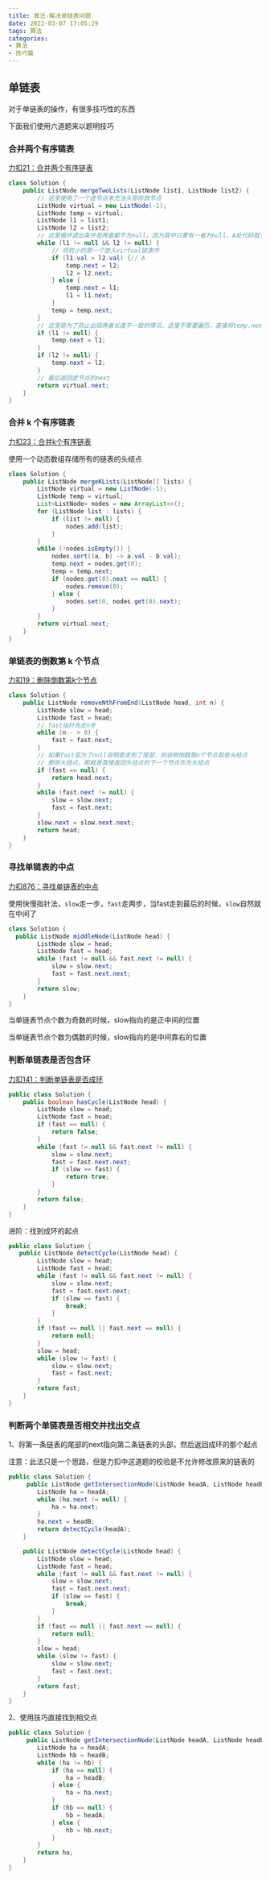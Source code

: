```yaml
---
title: 算法-解决单链表问题
date: 2022-03-07 17:05:29
tags: 算法
categories:
- 算法
- 技巧篇
---
```


## 单链表

对于单链表的操作，有很多技巧性的东西

下面我们使用六道题来以题明技巧

### 合并两个有序链表

[力扣21：合并两个有序链表](https://leetcode-cn.com/problems/merge-two-sorted-lists/)

```java
class Solution {
    public ListNode mergeTwoLists(ListNode list1, ListNode list2) {
        // 这里使用了一个虚节点来充当头部存放节点
        ListNode virtual = new ListNode(-1);
        ListNode temp = virtual;
        ListNode l1 = list1;
        ListNode l2 = list2;
        // 这里循环退出条件是两者都不为null，因为其中只要有一者为null，A处代码就会爆空指针异常
        while (l1 != null && l2 != null) {
            // 将较小的那一个放入virtual链表中
            if (l1.val > l2.val) {// A
                temp.next = l2;
                l2 = l2.next;
            } else {
                temp.next = l1;
                l1 = l1.next;
            }
            temp = temp.next;
        }
        // 这里是为了防止出现两者长度不一致的情况，这里不需要遍历，直接将temp.next指向还不为空的那个指针
        if (l1 != null) {
            temp.next = l1;
        }
        if (l2 != null) {
            temp.next = l2;
        }
        // 最后返回虚节点的next
        return virtual.next;
    }
}
```

### 合并 k 个有序链表

[力扣23：合并k个有序链表](https://leetcode-cn.com/problems/merge-k-sorted-lists/)

使用一个动态数组存储所有的链表的头结点

```java
class Solution {
    public ListNode mergeKLists(ListNode[] lists) {
        ListNode virtual = new ListNode(-1);
        ListNode temp = virtual;
        List<ListNode> nodes = new ArrayList<>();
        for (ListNode list : lists) {
            if (list != null) {
                nodes.add(list);
            }
        }
        while (!nodes.isEmpty()) {
            nodes.sort((a, b) -> a.val - b.val);
            temp.next = nodes.get(0);
            temp = temp.next;
            if (nodes.get(0).next == null) {
                nodes.remove(0);
            } else {
                nodes.set(0, nodes.get(0).next);
            }
        }
        return virtual.next;
    }
}
```

### 单链表的倒数第 k 个节点

[力扣19：删除倒数第k个节点](https://leetcode-cn.com/problems/remove-nth-node-from-end-of-list/)

```java
class Solution {
    public ListNode removeNthFromEnd(ListNode head, int n) {
        ListNode slow = head;
        ListNode fast = head;
        // fast指针先走n步
        while (n-- > 0) {
            fast = fast.next;
        }
        // 如果fast变为了null说明是走到了尾部，则说明倒数第n个节点就是头结点
        // 删除头结点，那就是直接返回头结点的下一个节点作为头结点
        if (fast == null) {
            return head.next;
        }
        while (fast.next != null) {
            slow = slow.next;
            fast = fast.next;
        }
        slow.next = slow.next.next;
        return head;
    }
}
```

### 寻找单链表的中点

[力扣876：寻找单链表的中点](https://leetcode-cn.com/problems/middle-of-the-linked-list/)

使用快慢指针法，`slow`走一步，`fast`走两步，当fast走到最后的时候，`slow`自然就在中间了

```java
class Solution {
  public ListNode middleNode(ListNode head) {
        ListNode slow = head;
        ListNode fast = head;
        while (fast != null && fast.next != null) {
            slow = slow.next;
            fast = fast.next.next;
        }
        return slow;
    }
}
```

当单链表节点个数为奇数的时候，slow指向的是正中间的位置

当单链表节点个数为偶数的时候，slow指向的是中间靠右的位置

### 判断单链表是否包含环

[力扣141：判断单链表是否成环](https://leetcode-cn.com/problems/linked-list-cycle/)

```java
public class Solution {
    public boolean hasCycle(ListNode head) {
        ListNode slow = head;
        ListNode fast = head;
        if (fast == null) {
            return false;
        }
        while (fast != null && fast.next != null) {
            slow = slow.next;
            fast = fast.next.next;
            if (slow == fast) {
                return true;
            }
        }
        return false;
    }
}
```

进阶：找到成环的起点

```java
public class Solution {
   public ListNode detectCycle(ListNode head) {
        ListNode slow = head;
        ListNode fast = head;
        while (fast != null && fast.next != null) {
            slow = slow.next;
            fast = fast.next.next;
            if (slow == fast) {
                break;
            }
        }
        if (fast == null || fast.next == null) {
            return null;
        }
        slow = head;
        while (slow != fast) {
            slow = slow.next;
            fast = fast.next;
        }
        return fast;
    }
}
```

### 判断两个单链表是否相交并找出交点

1、将第一条链表的尾部的next指向第二条链表的头部，然后返回成环的那个起点

注意：此法只是一个思路，但是力扣中这道题的校验是不允许修改原来的链表的

```java
public class Solution {
     public ListNode getIntersectionNode(ListNode headA, ListNode headB) {
        ListNode ha = headA;
        while (ha.next != null) {
            ha = ha.next;
        }
        ha.next = headB;
        return detectCycle(headA);
    }

    public ListNode detectCycle(ListNode head) {
        ListNode slow = head;
        ListNode fast = head;
        while (fast != null && fast.next != null) {
            slow = slow.next;
            fast = fast.next.next;
            if (slow == fast) {
                break;
            }
        }
        if (fast == null || fast.next == null) {
            return null;
        }
        slow = head;
        while (slow != fast) {
            slow = slow.next;
            fast = fast.next;
        }
        return fast;
    }
}
```

2、使用技巧直接找到相交点

```java
public class Solution {
     public ListNode getIntersectionNode(ListNode headA, ListNode headB) {
        ListNode ha = headA;
        ListNode hb = headB;
        while (ha != hb) {
            if (ha == null) {
                ha = headB;
            } else {
                ha = ha.next;
            }
            if (hb == null) {
                hb = headA;
            } else {
                hb = hb.next;
            }
        }
        return ha;
    }
}
```
